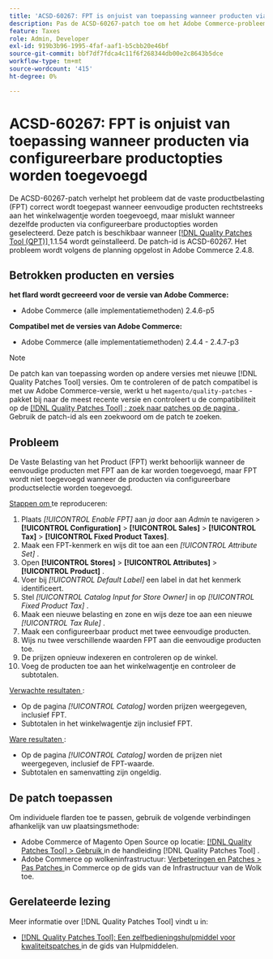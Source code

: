 ```yaml
---
title: 'ACSD-60267: FPT is onjuist van toepassing wanneer producten via configureerbare productopties worden toegevoegd'
description: Pas de ACSD-60267-patch toe om het Adobe Commerce-probleem op te lossen, waarbij de vaste productbelasting (FPT) correct wordt toegepast wanneer u eenvoudige producten rechtstreeks aan het winkelwagentje toevoegt, maar mislukt wanneer u dezelfde producten selecteert via configureerbare productopties.
feature: Taxes
role: Admin, Developer
exl-id: 919b3b96-1995-4faf-aaf1-b5cbb20e46bf
source-git-commit: bbf7df7fdca4c11f6f268344db00e2c8643b5dce
workflow-type: tm+mt
source-wordcount: '415'
ht-degree: 0%

---
```


# ACSD-60267: FPT is onjuist van toepassing wanneer producten via configureerbare productopties worden toegevoegd

De ACSD-60267-patch verhelpt het probleem dat de vaste productbelasting (FPT) correct wordt toegepast wanneer eenvoudige producten rechtstreeks aan het winkelwagentje worden toegevoegd, maar mislukt wanneer dezelfde producten via configureerbare productopties worden geselecteerd. Deze patch is beschikbaar wanneer [[!DNL Quality Patches Tool (QPT)] ](https://experienceleague.adobe.com/docs/commerce-operations/tools/quality-patches-tool/usage.html?lang=nl-NL) 1.1.54 wordt geïnstalleerd. De patch-id is ACSD-60267. Het probleem wordt volgens de planning opgelost in Adobe Commerce 2.4.8.

## Betrokken producten en versies

**het flard wordt gecreeerd voor de versie van Adobe Commerce:**

* Adobe Commerce (alle implementatiemethoden) 2.4.6-p5

**Compatibel met de versies van Adobe Commerce:**

* Adobe Commerce (alle implementatiemethoden) 2.4.4 - 2.4.7-p3

>[!NOTE]
>
>De patch kan van toepassing worden op andere versies met nieuwe [!DNL Quality Patches Tool] versies. Om te controleren of de patch compatibel is met uw Adobe Commerce-versie, werkt u het `magento/quality-patches` -pakket bij naar de meest recente versie en controleert u de compatibiliteit op de [[!DNL Quality Patches Tool] : zoek naar patches op de pagina ](https://experienceleague.adobe.com/tools/commerce-quality-patches/index.html?lang=nl-NL) . Gebruik de patch-id als een zoekwoord om de patch te zoeken.

## Probleem

De Vaste Belasting van het Product (FPT) werkt behoorlijk wanneer de eenvoudige producten met FPT aan de kar worden toegevoegd, maar FPT wordt niet toegevoegd wanneer de producten via configureerbare productselectie worden toegevoegd.

<u> Stappen om </u> te reproduceren:

1. Plaats *[!UICONTROL Enable FPT]* aan *ja* door aan *Admin* te navigeren > **[!UICONTROL Configuration]** > **[!UICONTROL Sales]** > **[!UICONTROL Tax]** > **[!UICONTROL Fixed Product Taxes]**.
1. Maak een FPT-kenmerk en wijs dit toe aan een *[!UICONTROL Attribute Set]* .
1. Open **[!UICONTROL Stores]** > **[!UICONTROL Attributes]** > **[!UICONTROL Product]** .
1. Voer bij *[!UICONTROL Default Label]* een label in dat het kenmerk identificeert.
1. Stel *[!UICONTROL Catalog Input for Store Owner]* in op *[!UICONTROL Fixed Product Tax]* .
1. Maak een nieuwe belasting en zone en wijs deze toe aan een nieuwe *[!UICONTROL Tax Rule]* .
1. Maak een configureerbaar product met twee eenvoudige producten.
1. Wijs nu twee verschillende waarden FPT aan die eenvoudige producten toe.
1. De prijzen opnieuw indexeren en controleren op de winkel.
1. Voeg de producten toe aan het winkelwagentje en controleer de subtotalen.

<u> Verwachte resultaten </u>:

* Op de pagina *[!UICONTROL Catalog]* worden prijzen weergegeven, inclusief FPT.
* Subtotalen in het winkelwagentje zijn inclusief FPT.

<u> Ware resultaten </u>:

* Op de pagina *[!UICONTROL Catalog]* worden de prijzen niet weergegeven, inclusief de FPT-waarde.
* Subtotalen en samenvatting zijn ongeldig.

## De patch toepassen

Om individuele flarden toe te passen, gebruik de volgende verbindingen afhankelijk van uw plaatsingsmethode:

* Adobe Commerce of Magento Open Source op locatie: [[!DNL Quality Patches Tool]  > Gebruik ](/help/tools/quality-patches-tool/usage.md) in de handleiding [!DNL Quality Patches Tool] .
* Adobe Commerce op wolkeninfrastructuur: [ Verbeteringen en Patches > Pas Patches ](https://experienceleague.adobe.com/docs/commerce-cloud-service/user-guide/develop/upgrade/apply-patches.html?lang=nl-NL) in Commerce op de gids van de Infrastructuur van de Wolk toe.

## Gerelateerde lezing

Meer informatie over [!DNL Quality Patches Tool] vindt u in:

* [[!DNL Quality Patches Tool]: Een zelfbedieningshulpmiddel voor kwaliteitspatches ](/help/tools/quality-patches-tool/quality-patches-tool-to-self-serve-quality-patches.md) in de gids van Hulpmiddelen.
